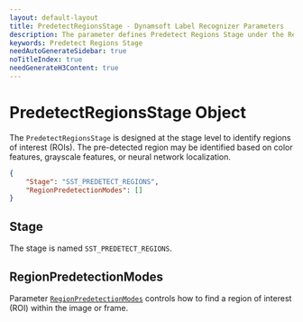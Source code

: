 ```yaml
---
layout: default-layout
title: PredetectRegionsStage - Dynamsoft Label Recognizer Parameters
description: The parameter defines Predetect Regions Stage under the Regions Predetection Section.
keywords: Predetect Regions Stage
needAutoGenerateSidebar: true
noTitleIndex: true
needGenerateH3Content: true
---
```


# PredetectRegionsStage Object

The `PredetectRegionsStage` is designed at the stage level to identify regions of interest (ROIs). The pre-detected region may be identified based on color features, grayscale features, or neural network localization.

```json
{
    "Stage": "SST_PREDETECT_REGIONS",
    "RegionPredetectionModes": []
}
```

## Stage

The stage is named `SST_PREDETECT_REGIONS`.

## RegionPredetectionModes

Parameter [`RegionPredetectionModes`](../image-parameter/region-predetection-modes.md) controls how to find a region of interest (ROI) within the image or frame.
